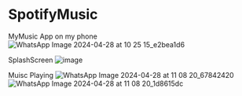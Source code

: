 # SpotifyMusic

MyMusic App on my phone
![WhatsApp Image 2024-04-28 at 10 25 15_e2bea1d6](https://github.com/CHALLARAKESHREDDY/SpotifyMusic/assets/108291823/d65b1b13-52b2-4be1-ba6d-9b384b77025b)


SplashScreen
![image](https://github.com/CHALLARAKESHREDDY/SpotifyMusic/assets/108291823/b1dd2c68-b8cc-445c-9d06-96139dc10b27)

Muisc Playing 
![WhatsApp Image 2024-04-28 at 11 08 20_67842420](https://github.com/CHALLARAKESHREDDY/SpotifyMusic/assets/108291823/3569e74e-eaca-4051-9e0c-cda258507226)
![WhatsApp Image 2024-04-28 at 11 08 20_1d8615dc](https://github.com/CHALLARAKESHREDDY/SpotifyMusic/assets/108291823/9d3cb22a-6bbf-4892-ba19-238ec7429fa3)



